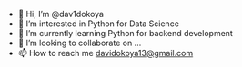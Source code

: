 - 👋 Hi, I’m @dav1dokoya
- 👀 I’m interested in Python for Data Science
- 🌱 I’m currently learning Python for backend development
- 💞️ I’m looking to collaborate on ...
- 📫 How to reach me davidokoya13@gmail.com

<!---
dav1dokoya/dav1dokoya is a ✨ special ✨ repository because its `README.md` (this file) appears on your GitHub profile.
You can click the Preview link to take a look at your changes.
--->

